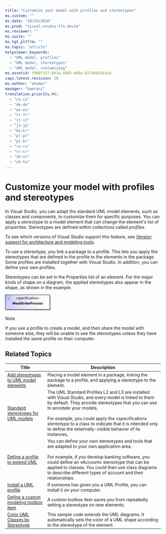 ```yaml
---
title: "Customize your model with profiles and stereotypes"
ms.custom: ""
ms.date: "10/14/2016"
ms.prod: "visual-studio-tfs-dev14"
ms.reviewer: ""
ms.suite: ""
ms.tgt_pltfrm: ""
ms.topic: "article"
helpviewer_keywords: 
  - "UML model, profiles"
  - "UML model, stereotypes"
  - "UML model, customizing"
ms.assetid: fd607157-0d3a-4583-a84e-427a4b2a5acb
caps.latest.revision: 18
ms.author: "ahomer"
manager: "kamrani"
translation.priority.ht: 
  - "cs-cz"
  - "de-de"
  - "es-es"
  - "fr-fr"
  - "it-it"
  - "ja-jp"
  - "ko-kr"
  - "pl-pl"
  - "pt-br"
  - "ru-ru"
  - "tr-tr"
  - "zh-cn"
  - "zh-tw"
---
```

# Customize your model with profiles and stereotypes
In Visual Studio, you can adapt the standard UML model elements, such as classes and components, to customize them for specific purposes. You can apply a *stereotype* to a model element that can change the element's list of properties. Stereotypes are defined within collections called *profiles*.  
  
 To see which versions of Visual Studio support this feature, see [Version support for architecture and modeling tools](../modeling/what-s-new-for-design-in-visual-studio.md#VersionSupport).  
  
 To use a stereotype, you link a package to a profile. This lets you apply the stereotypes that are defined in the profile to the elements in the package. Some profiles are installed together with Visual Studio. In addition, you can define your own profiles.  
  
 Stereotypes can be set in the Properties list of an element. For the major kinds of shape on a diagram, the applied stereotypes also appear in the shape, as shown in the example.  
  
 ![A UML class with a stereotype.](../modeling/media/uml_class_stereotype.png "UML_class_stereotype")  
  
> [!NOTE]
>  If you use a profile to create a model, and then share the model with someone else, they will be unable to see the stereotypes unless they have installed the same profile on their computer.  
  
## Related Topics  
  
|Title|Description|  
|-----------|-----------------|  
|[Add stereotypes to UML model elements](../modeling/add-stereotypes-to-uml-model-elements.md)|Placing a model element in a package, linking the package to a profile, and applying a stereotype to the element.|  
|[Standard stereotypes for UML models](../modeling/standard-stereotypes-for-uml-models.md)|The UML Standard Profiles L2 and L3 are installed with Visual Studio, and every model is linked to them by default. They provide stereotypes that you can use to annotate your models.<br /><br /> For example, you could apply the «specification» stereotype to a class to indicate that it is intended only to define the externally-visible behavior of its instances,|  
|[Define a profile to extend UML](../modeling/define-a-profile-to-extend-uml.md)|You can define your own stereotypes and tools that are adapted to your own application area.<br /><br /> For example, if you develop banking software, you could define an «Account» stereotype that can be applied to classes. You could then use class diagrams to describe different types of account and their relationships.|  
|[Install a UML profile](../modeling/install-a-uml-profile.md)|If someone has given you a UML Profile, you can install it on your computer.|  
|[Define a custom modeling toolbox item](../modeling/define-a-custom-modeling-toolbox-item.md)|A custom toolbox item saves you from repeatedly setting a stereotype on new elements.|  
|[Color UML Classes by Stereotype](http://code.msdn.microsoft.com/UML-Color-Classes-by-07de2b70)|This sample code extends the UML diagrams. It automatically sets the color of a UML shape according to the stereotype of the element.|